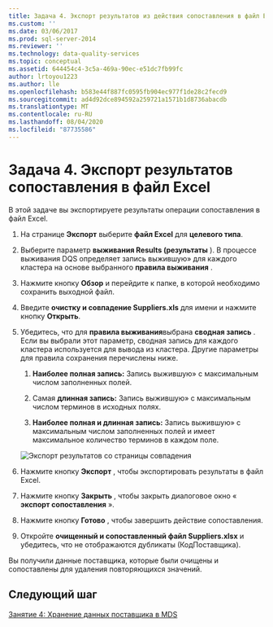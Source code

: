 ```yaml
---
title: Задача 4. Экспорт результатов из действия сопоставления в файл Excel | Документация Майкрософт
ms.custom: ''
ms.date: 03/06/2017
ms.prod: sql-server-2014
ms.reviewer: ''
ms.technology: data-quality-services
ms.topic: conceptual
ms.assetid: 644454c4-3c5a-469a-90ec-e51dc7fb99fc
author: lrtoyou1223
ms.author: lle
ms.openlocfilehash: b583e44f887fc0595fb904ec977f1de28c2fecd9
ms.sourcegitcommit: ad4d92dce894592a259721a1571b1d8736abacdb
ms.translationtype: MT
ms.contentlocale: ru-RU
ms.lasthandoff: 08/04/2020
ms.locfileid: "87735586"
---
```

# <a name="task-4-exporting-the-results-from-matching-activity-to-an-excel-file"></a>Задача 4. Экспорт результатов сопоставления в файл Excel
  В этой задаче вы экспортируете результаты операции сопоставления в файл Excel.

1.  На странице **Экспорт** выберите **файл Excel** для **целевого типа**.

2.  Выберите параметр **выживания Results (результаты** ). В процессе выживания DQS определяет запись выжившую» для каждого кластера на основе выбранного **правила выживания** .

3.  Нажмите кнопку **Обзор** и перейдите к папке, в которой необходимо сохранить выходной файл.

4.  Введите **очистку и совпадение Suppliers.xls** для имени и нажмите кнопку **Открыть**.

5.  Убедитесь, что для **правила выживания**выбрана **сводная запись** . Если вы выбрали этот параметр, сводная запись для каждого кластера используется для вывода из кластера. Другие параметры для правила сохранения перечислены ниже.

    1.  **Наиболее полная запись:** Запись выжившую» с максимальным числом заполненных полей.

    2.  Самая **длинная запись:** Запись выжившую» с максимальным числом терминов в исходных полях.

    3.  **Наиболее полная и длинная запись:** Запись выжившую» с максимальным числом заполненных полей и имеет максимальное количество терминов в каждом поле.

     ![Экспорт результатов со страницы совпадения](../../2014/tutorials/media/et-exportingtheresultsfrommatoanexcelfile.jpg "Экспорт результатов со страницы совпадения")

6.  Нажмите кнопку **Экспорт** , чтобы экспортировать результаты в файл Excel.

7.  Нажмите кнопку **Закрыть** , чтобы закрыть диалоговое окно « **экспорт сопоставления** ».

8.  Нажмите кнопку **Готово** , чтобы завершить действие сопоставления.

9. Откройте **очищенный и сопоставленный файл Suppliers.xlsx** и убедитесь, что не отображаются дубликаты (КодПоставщика).

 Вы получили данные поставщика, которые были очищены и сопоставлены для удаления повторяющихся значений.

## <a name="next-step"></a>Следующий шаг
 [Занятие 4: Хранение данных поставщика в MDS](../../2014/tutorials/lesson-4-storing-supplier-data-in-mds.md)


